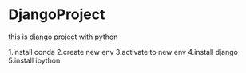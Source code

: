# DjangoProject
this is django project with python

1.install conda
2.create new env
3.activate to new env
4.install django
5.install ipython

